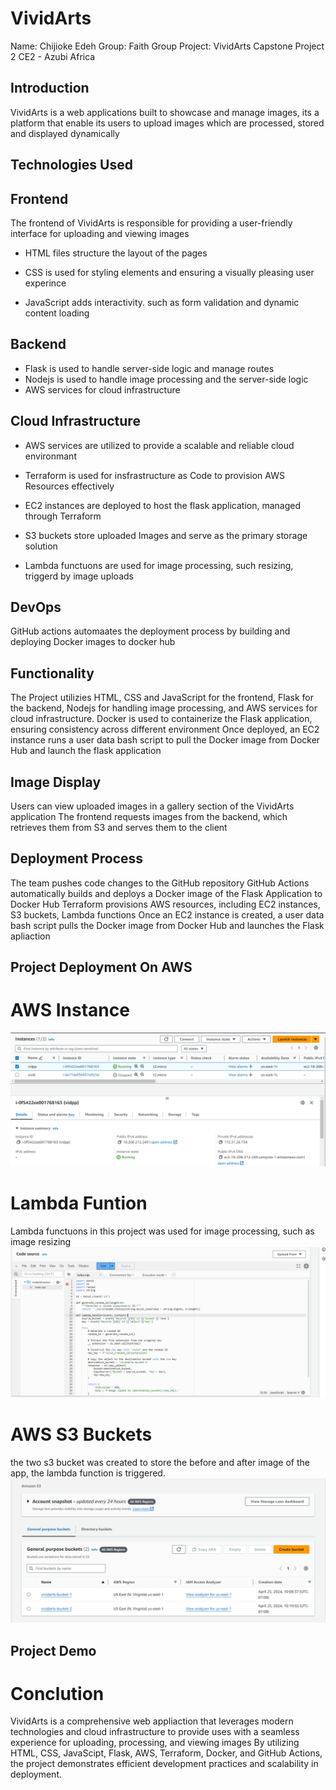 # VividArts
Name: Chijioke Edeh
Group: Faith Group
Project: VividArts Capstone Project 2
CE2 - Azubi Africa

## Introduction
VividArts is a web applications built to showcase and manage images, 
its a platform that enable its users to upload images which are processed, stored and displayed dynamically

## Technologies Used 
## Frontend 
The frontend of VividArts is responsible for providing a user-friendly interface for uploading and viewing images 

* HTML files structure the layout of the pages 

* CSS is used for styling elements and ensuring a visually pleasing user experince 

* JavaScript adds interactivity. such as form validation and dynamic content loading 


## Backend 
* Flask is used to handle server-side logic and manage routes
* Nodejs is used to handle image processing and the server-side logic
* AWS services for cloud infrastructure 

## Cloud Infrastructure
* AWS services are utilized to provide a scalable and reliable cloud environmant 

* Terraform is used for insfrastructure as Code to provision AWS Resources effectively 

* EC2 instances are deployed to host the flask application, managed through Terraform 

* S3 buckets store uploaded Images and serve as the primary storage solution 

* Lambda functuons are used for image processing, such resizing, triggerd by image uploads 

## DevOps
GitHub actions automaates the deployment process by building and deploying Docker images to docker hub



## Functionality
The Project utilizies HTML, CSS and JavaScript for the frontend, Flask for the backend, Nodejs for handling image processing, and AWS services for cloud infrastructure.
Docker is used to containerize the Flask application, ensuring consistency across different environment 
Once deployed, an EC2 instance runs a user data bash script to pull the Docker image from Docker Hub and launch the flask application

## Image Display
Users can view uploaded images in a gallery section of the VividArts application
The frontend requests images from the backend, which retrieves them from S3 and serves them to the client 

## Deployment Process
The team pushes code changes to the GitHub repository
GitHub Actions automatically builds and deploys a Docker image of the Flask Application to Docker Hub
Terraform provisions AWS resources, including EC2 instances, S3 buckets, Lambda functions
Once an EC2 instance is created, a user data bash script pulls the Docker image from Docker Hub and launches the Flask apliaction

## Project Deployment On AWS
# AWS Instance
![AWS Inatnce](https://github.com/dGheek/VividArts_Studio-PhotoApp-/raw/main/instance.png)

# Lambda Funtion
Lambda functuons in this project was used for image processing, such as image resizing
![AWS Inatnce](https://github.com/dGheek/VividArts_Studio-PhotoApp-/raw/main/lambda_code.png)

# AWS S3 Buckets
the two s3 bucket was created to store the before and after image of the app, the lambda function is triggered.
![AWS Inatnce](https://github.com/dGheek/VividArts_Studio-PhotoApp-/raw/main/s3.png)

## Project Demo


# Conclution 
VividArts is a comprehensive web appliaction that leverages modern technologies and cloud infrastructure to provide uses with a seamless experience for uploading, processing, and viewing images 
By utilizing HTML, CSS, JavaScipt, Flask, AWS, Terraform, Docker,  and GitHub Actions, the project demonstrates efficient development practices and scalability in deployment.


